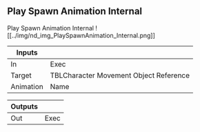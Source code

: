 ## Play Spawn Animation Internal
Play Spawn Animation Internal
![[../img/nd_img_PlaySpawnAnimation_Internal.png]]

|Inputs||
|--|--|
| In | Exec |
| Target | TBLCharacter Movement Object Reference |
| Animation | Name |

|Outputs||
|--|--|
| Out | Exec |
